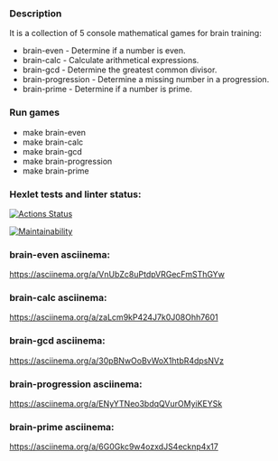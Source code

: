 ### Description
It is a collection of 5 console mathematical games for brain training:
- brain-even - Determine if a number is even.
- brain-calc - Calculate arithmetical expressions.
- brain-gcd - Determine the greatest common divisor.
- brain-progression - Determine a missing number in a progression.
- brain-prime - Determine if a number is prime.

### Run games
- make brain-even
- make brain-calc
- make brain-gcd
- make brain-progression
- make brain-prime

### Hexlet tests and linter status:
[![Actions Status](https://github.com/dmitrymon/frontend-project-44/workflows/hexlet-check/badge.svg)](https://github.com/dmitrymon/frontend-project-44/actions)

[![Maintainability](https://api.codeclimate.com/v1/badges/5a814c2f4c2e8857a77d/maintainability)](https://codeclimate.com/github/dmitrymon/frontend-project-44/maintainability)

### brain-even asciinema:
https://asciinema.org/a/VnUbZc8uPtdpVRGecFmSThGYw

### brain-calc asciinema:
https://asciinema.org/a/zaLcm9kP424J7k0J08Ohh7601

### brain-gcd asciinema:
https://asciinema.org/a/30pBNwOoBvWoX1htbR4dpsNVz

### brain-progression asciinema:
https://asciinema.org/a/ENyYTNeo3bdqQVurOMyiKEYSk

### brain-prime asciinema:
https://asciinema.org/a/6G0Gkc9w4ozxdJS4ecknp4x17
